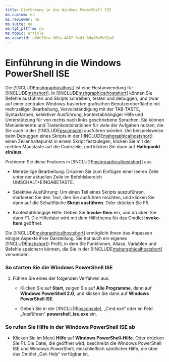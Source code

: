 ```yaml
---
title: Einführung in die Windows PowerShell ISE
ms.custom: na
ms.reviewer: na
ms.suite: na
ms.tgt_pltfrm: na
ms.topic: article
ms.assetid: a0de70ca-909a-4807-94d1-6da86e5b52a0
---
```

# Einführung in die Windows PowerShell ISE
Die [!INCLUDE[mshgraphicalhost](../Token/mshgraphicalhost_md.md)] ist eine Hostanwendung für [!INCLUDE[mshshort](../Token/mshshort_md.md)]. In [!INCLUDE[mshgraphicalhostshort](../Token/mshgraphicalhostshort_md.md)] können Sie Befehle ausführen und Skripts schreiben, testen und debuggen, und zwar auf einer zentralen Windows-basierten grafischen Benutzeroberfläche mit mehrzeiliger Bearbeitung, Vervollständigung mit der TAB-TASTE, Syntaxfarben, selektiver Ausführung, kontextabhängiger Hilfe und Unterstützung für von rechts nach links geschriebene Sprachen.
Sie können Menüelemente und Tastenkombinationen für viele der Aufgaben nutzen, die Sie auch in der [!INCLUDE[psconsole](../Token/psconsole_md.md)] ausführen würden.  Um beispielsweise beim Debuggen eines Skripts in der [!INCLUDE[mshgraphicalhostshort](../Token/mshgraphicalhostshort_md.md)] einen Zeilenhaltepunkt in einem Skript festzulegen, klicken Sie mit der rechten Maustaste auf die Codezeile, und klicken Sie dann auf **Haltepunkt ein/aus**.

Probieren Sie diese Features in [!INCLUDE[mshgraphicalhostshort](../Token/mshgraphicalhostshort_md.md)] aus.

-   Mehrzeilige Bearbeitung: Drücken Sie zum Einfügen einer leeren Zeile unter der aktuellen Zeile im Befehlsbereich UMSCHALT+EINGABETASTE.

-   Selektive Ausführung: Um einen Teil eines Skripts auszuführen, markieren Sie den Text, den Sie ausführen möchten, und klicken Sie dann auf die Schaltfläche **Skript ausführen**. Oder drücken Sie F5.

-   Kontextabhängige Hilfe: Geben Sie **Invoke-Item** ein, und drücken Sie dann F1. Die Hilfedatei wird mit dem Hilfethema für das Cmdlet **Invoke-Item** geöffnet.

Die [!INCLUDE[mshgraphicalhostshort](../Token/mshgraphicalhostshort_md.md)] ermöglicht Ihnen das Anpassen einiger Aspekte ihrer Darstellung. Sie hat auch ein eigenes [!INCLUDE[mshshort](../Token/mshshort_md.md)]-Profil, in dem Sie Funktionen, Aliase, Variablen und Befehle speichern können, die Sie in der [!INCLUDE[mshgraphicalhostshort](../Token/mshgraphicalhostshort_md.md)] verwenden.

### So starten Sie die Windows PowerShell ISE

1.  Führen Sie eines der folgenden Verfahren aus:

    -   Klicken Sie auf **Start**, zeigen Sie auf **Alle Programme**, dann auf **Windows PowerShell 2.0**, und klicken Sie dann auf **Windows PowerShell ISE**.

    -   Geben Sie in der [!INCLUDE[psconsole](../Token/psconsole_md.md)], „Cmd.exe“ oder im Feld „Ausführen“ **powershell_ise.exe** ein.

### So rufen Sie Hilfe in der Windows PowerShell ISE ab

-   Klicken Sie im Menü **Hilfe** auf **Windows PowerShell-Hilfe**. Oder drücken Sie F1. Die Datei, die geöffnet wird, beschreibt die Windows PowerShell ISE und Windows PowerShell, einschließlich sämtlicher Hilfe, die über das Cmdlet „Get-Help“ verfügbar ist.



<!--HONumber=Apr16_HO1-->


